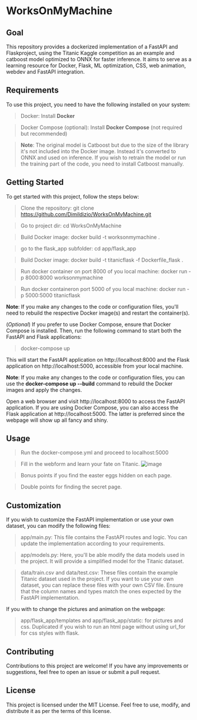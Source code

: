 # WorksOnMyMachine

## Goal
This repository provides a dockerized implementation of a FastAPI and Flaskproject, using the Titanic Kaggle competition as an example and catboost model optimized to ONNX for faster inference. It aims to serve as a learning resource for Docker, Flask, ML optimization, CSS, web animation, webdev and FastAPI integration.

## Requirements
To use this project, you need to have the following installed on your system:

> Docker: Install **Docker**

> Docker Compose (optional): Install **Docker Compose** (not required but recommended)

> **Note**: The original model is Catboost but due to the size of the library it's not included into the Docker image. Instead it's converted to ONNX and used on inference. If you wish to retrain the model or run the training part of the code, you need to install Catboost manually.  


## Getting Started
To get started with this project, follow the steps below:

> Clone the repository: git clone https://github.com/Dimildizio/WorksOnMyMachine.git

> Go to project dir: cd WorksOnMyMachine

> Build Docker image: docker build -t worksonmymachine .

> go to the flask_app subfolder: cd app/flask_app

> Build Docker image: docker build -t titanicflask -f Dockerfile_flask .

> Run docker container on port 8000 of you local machine: docker run -p 8000:8000 worksonmymachine

> Run docker containeron port 5000 of you local machine: docker run -p 5000:5000 titanicflask

**Note**: If you make any changes to the code or configuration files, you'll need to rebuild the respective Docker image(s) and restart the container(s).

(_Optional_) If you prefer to use Docker Compose, ensure that Docker Compose is installed. Then, run the following command to start both the FastAPI and Flask applications:

> docker-compose up

This will start the FastAPI application on http://localhost:8000 and the Flask application on http://localhost:5000, accessible from your local machine.

**Note**: If you make any changes to the code or configuration files, you can use the **docker-compose up --build** command to rebuild the Docker images and apply the changes.

Open a web browser and visit http://localhost:8000 to access the FastAPI application. If you are using Docker Compose, you can also access the Flask application at http://localhost:5000. The latter is preferred since the webpage will show up all fancy and shiny.

## Usage 

>Run the docker-compose.yml and proceed to localhost:5000 

> Fill in the webform and learn your fate on Titanic.
![image](https://github.com/Dimildizio/WorksOnMyMachine/assets/42382713/fbdbfa99-16aa-493a-b6f6-6e029365abbe)

> Bonus points if you find the easter eggs hidden on each page.

> Double points for finding the secret page.  


## Customization
If you wish to customize the FastAPI implementation or use your own dataset, you can modify the following files:

> app/main.py: This file contains the FastAPI routes and logic. You can update the implementation according to your requirements.
 
> app/models.py: Here, you'll be able modify the data models used in the project. It will provide a simplified model for the Titanic dataset.

> data/train.csv and data/test.csv: These files contain the example Titanic dataset used in the project. If you want to use your own dataset, you can replace these files with your own CSV file. Ensure that the column names and types match the ones expected by the FastAPI implementation.

If you with to change the pictures and animation on the webpage:

> app/flask_app/templates and app/flask_app/static: for pictures and css. Duplicated if you wish to run an html page without using url_for for css styles with flask. 

## Contributing
Contributions to this project are welcome! If you have any improvements or suggestions, feel free to open an issue or submit a pull request.

## License
This project is licensed under the MIT License. Feel free to use, modify, and distribute it as per the terms of this license.
